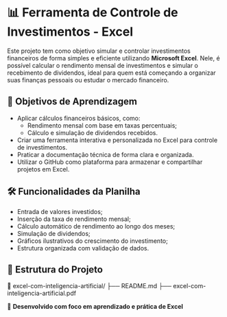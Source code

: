 # 📊 Ferramenta de Controle de Investimentos - Excel

Este projeto tem como objetivo simular e controlar investimentos financeiros de forma simples e eficiente utilizando **Microsoft Excel**. Nele, é possível calcular o rendimento mensal de investimentos e simular o recebimento de dividendos, ideal para quem está começando a organizar suas finanças pessoais ou estudar o mercado financeiro.

## 🎯 Objetivos de Aprendizagem

- Aplicar cálculos financeiros básicos, como:
  - Rendimento mensal com base em taxas percentuais;
  - Cálculo e simulação de dividendos recebidos.
- Criar uma ferramenta interativa e personalizada no Excel para controle de investimentos.
- Praticar a documentação técnica de forma clara e organizada.
- Utilizar o GitHub como plataforma para armazenar e compartilhar projetos em Excel.

## 🛠️ Funcionalidades da Planilha

- Entrada de valores investidos;
- Inserção da taxa de rendimento mensal;
- Cálculo automático de rendimento ao longo dos meses;
- Simulação de dividendos;
- Gráficos ilustrativos do crescimento do investimento;
- Estrutura organizada com validação de dados.

## 📁 Estrutura do Projeto

📂 excel-com-inteligencia-artificial/
├── README.md
├── excel-com-inteligencia-artificial.pdf

📌 **Desenvolvido com foco em aprendizado e prática de Excel**